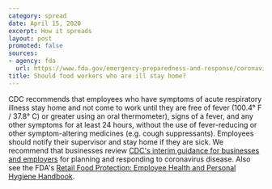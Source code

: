 ```yaml
---
category: spread
date: April 15, 2020
excerpt: How it spreads
layout: post
promoted: false
sources:
- agency: fda
  url: https://www.fda.gov/emergency-preparedness-and-response/coronavirus-disease-2019-covid-19/coronavirus-disease-2019-covid-19-frequently-asked-questions
title: Should food workers who are ill stay home?
---
```


CDC recommends that employees who have symptoms of acute respiratory illness stay home and not come to work until they are free of fever (100.4° F / 37.8° C) or greater using an oral thermometer), signs of a fever, and any other symptoms for at least 24 hours, without the use of fever-reducing or other symptom-altering medicines (e.g. cough suppressants). Employees should notify their supervisor and stay home if they are sick. We recommend that businesses review [CDC's interim guidance for businesses and employers](https://www.cdc.gov/coronavirus/2019-ncov/community/guidance-business-response.html) for planning and responding to coronavirus disease. Also see the FDA's [Retail Food Protection: Employee Health and Personal Hygiene Handbook](https://www.fda.gov/food/retail-food-industryregulatory-assistance-training/retail-food-protection-employee-health-and-personal-hygiene-handbook).